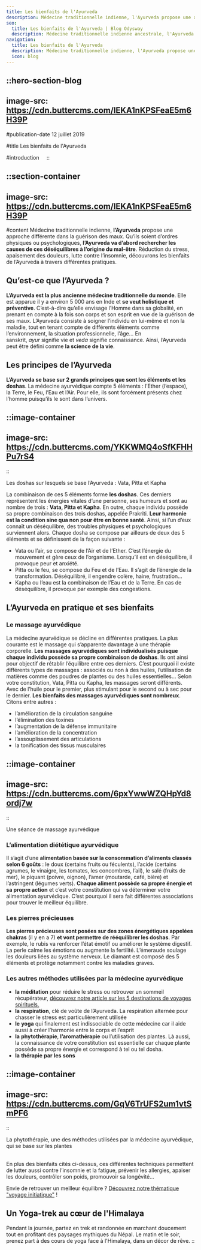 ```yaml
---
title: Les bienfaits de l'Ayurveda
description: Médecine traditionnelle indienne, l'Ayurveda propose une approche différente dans la guérison des maux. Qu'ils soient d'ordres physiques ou psychologiques, l'Ayurveda va d'abord rechercher les causes de ces désequilibres a l'origine du mal-être . Réduction du stress, apaisement des douleurs, lutte contre l'insomnie, découvrons les bienfaits de l'Ayurveda à travers ...
seo:
  title: Les bienfaits de l'Ayurveda | Blog Odysway
  description: Médecine traditionnelle indienne ancestrale, l'Ayurveda consiste à soigner l'individu en rééquilibrant son corps et son esprit.
navigation:
  title: Les bienfaits de l'Ayurveda
  description: Médecine traditionnelle indienne, l'Ayurveda propose une approche différente dans la guérison des maux. Qu'ils soient d'ordres physiques ou psychologiques, l'Ayurveda va d'abord rechercher les causes de ces désequilibres a l'origine du mal-être . Réduction du stress, apaisement des douleurs, lutte contre l'insomnie, découvrons les bienfaits de l'Ayurveda à travers ...
  icon: blog
---
```


::hero-section-blog
---
image-src: https://cdn.buttercms.com/IEKA1nKPSFeaE5m6H39P
---
#publication-date
12 juillet 2019

#title
Les bienfaits de l'Ayurveda

#introduction
   
::

::section-container
---
image-src: https://cdn.buttercms.com/IEKA1nKPSFeaE5m6H39P
---
#content
Médecine traditionnelle indienne, **l’Ayurveda** propose une approche différente dans la guérison des maux. Qu’ils soient d’ordres physiques ou psychologiques, **l’Ayurveda va d’abord rechercher les causes de ces déséquilibres à l’origine du mal-être**. Réduction du stress, apaisement des douleurs, lutte contre l’insomnie, découvrons les bienfaits de l’Ayurveda à travers différentes pratiques.

## Qu’est-ce que l’Ayurveda ?

**L’Ayurveda est la plus ancienne médecine traditionnelle du monde**. Elle est apparue il y a environ 5 000 ans en Inde et **se veut holistique et préventive**. C’est-à-dire qu’elle envisage l’Homme dans sa globalité, en prenant en compte à la fois son corps et son esprit en vue de la guérison de ses maux. L’Ayurveda consiste à soigner l’individu en lui-même et non la maladie, tout en tenant compte de différents éléments comme l’environnement, la situation professionnelle, l’âge… En sanskrit, _ayur_ signifie vie et _veda_ signifie connaissance. Ainsi, l’Ayurveda peut être défini comme **la science de la vie**.

## Les principes de l’Ayurveda

**L’Ayurveda se base sur 2 grands principes que sont les éléments et les doshas**. La médecine ayurvédique compte 5 éléments : l’Ether (l’espace),  la Terre, le Feu, l’Eau et l’Air. Pour elle, ils sont forcément présents chez l’homme puisqu’ils le sont dans l’univers.

::image-container
---
image-src: https://cdn.buttercms.com/YKKWMQ4oSfKFHHPu7rS4
---
::

Les doshas sur lesquels se base l’Ayurveda : Vata, Pitta et Kapha

La combinaison de ces 5 éléments forme **les doshas**. Ces derniers représentent les énergies vitales d’une personne, ses humeurs et sont au nombre de trois : **Vata, Pitta et Kapha**. En outre, chaque individu possède sa propre combinaison des trois doshas, appelée Prakriti. **Leur harmonie est la condition sine qua non pour être en bonne santé**. Ainsi, si l’un d’eux connaît un déséquilibre, des troubles physiques et psychologiques surviennent alors. Chaque dosha se compose par ailleurs de deux des 5 éléments et se définissent de la façon suivante :

*   Vata ou l’air, se compose de l’Air et de l’Ether. C’est l’énergie du mouvement et gère ceux de l’organisme. Lorsqu’il est en déséquilibre, il provoque peur et anxiété.
*   Pitta ou le feu, se compose du Feu et de l’Eau. Il s’agit de l’énergie de la transformation. Déséquilibré, il engendre colère, haine, frustration…
*   Kapha ou l’eau est la combinaison de l’Eau et de la Terre. En cas de déséquilibre, il provoque par exemple des congestions.

## L’Ayurveda en pratique et ses bienfaits

### Le massage ayurvédique

La médecine ayurvédique se décline en différentes pratiques. La plus courante est le massage qui s’apparente davantage à une thérapie corporelle. **Les massages ayurvédiques sont individualisés puisque chaque individu possède sa propre combinaison de doshas**. Ils ont ainsi pour objectif de rétablir l’équilibre entre ces derniers. C’est pourquoi il existe différents types de massages : associés ou non à des huiles, l’utilisation de matières comme des poudres de plantes ou des huiles essentielles… Selon votre constitution, Vata, Pitta ou Kapha, les massages seront différents. Avec de l’huile pour le premier, plus stimulant pour le second ou à sec pour le dernier. **Les bienfaits des massages ayurvédiques sont nombreux**. Citons entre autres :

*   l’amélioration de la circulation sanguine
*   l’élimination des toxines
*   l’augmentation de la défense immunitaire
*   l’amélioration de la concentration 
*   l’assouplissement des articulations
*   la tonification des tissus musculaires

::image-container
---
image-src: https://cdn.buttercms.com/6pxYwwWZQHpYd8ordj7w
---
::  

Une séance de massage ayurvédique

### L’alimentation diététique ayurvédique

Il s’agit d’une **alimentation basée sur la consommation d’aliments classés selon 6 goûts** : le doux (certains fruits ou féculents), l’acide (certains agrumes, le vinaigre, les tomates, les concombres, l’ail), le salé (fruits de mer), le piquant (poivre, oignon), l’amer (moutarde, café, bière) et l’astringent (légumes verts). **Chaque aliment possède sa propre énergie et sa propre action** et c’est votre constitution qui va déterminer votre alimentation ayurvédique. C’est pourquoi il sera fait différentes associations pour trouver le meilleur équilibre.

### Les pierres précieuses

**Les pierres précieuses sont posées sur des zones énergétiques appelées chakras** (il y en a 7) **et vont permettre de rééquilibrer les doshas**. Par exemple, le rubis va renforcer l’état émotif ou améliorer le système digestif. La perle calme les émotions ou augmente la fertilité. L’émeraude soulage les douleurs liées au système nerveux. Le diamant est composé des 5 éléments et protège notamment contre les maladies graves. 

### Les autres méthodes utilisées par la médecine ayurvédique

*   **la méditation** pour réduire le stress ou retrouver un sommeil récupérateur, [découvrez notre article sur les 5 destinations de voyages spirituels.](https://odysway.com/top-5-destinations-voyage-spirituel)
*   **la** **respiration**, clé de voûte de l’Ayurveda. La respiration alternée pour chasser le stress est particulièrement utilisée
*   **le** **yoga** qui finalement est indissociable de cette médecine car il aide aussi à créer l’harmonie entre le corps et l’esprit
*   **la** **phytothérapie**, **l’aromathérapie** ou l’utilisation des plantes. Là aussi, la connaissance de votre constitution est essentielle car chaque plante possède sa propre énergie et correspond à tel ou tel dosha.
*   **la** **thérapie** **par** **les** **sons** 

::image-container
---
image-src: https://cdn.buttercms.com/GqV6TrUFS2um1vtSmPF6
---
::

  

La phytothérapie, une des méthodes utilisées par la médecine ayurvédique, qui se base sur les plantes  
   

En plus des bienfaits cités ci-dessus, ces différentes techniques permettent de lutter aussi contre l’insomnie et la fatigue, prévenir les allergies, apaiser les douleurs, contrôler son poids, promouvoir sa longévité…

Envie de retrouver un meilleur équilibre ? [Découvrez notre thématique "voyage initiatique"](https://odysway.com/thematiques/voyage-initiatique) ! 

## Un Yoga-trek au cœur de l'Himalaya

Pendant la journée, partez en trek et randonnée en marchant doucement tout en profitant des paysages mythiques du Népal. Le matin et le soir, prenez part à des cours de yoga face à l'Himalaya, dans un décor de rêve.
::
